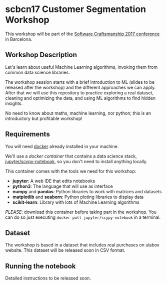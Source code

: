 # scbcn17 Customer Segmentation Workshop
This workshop will be part of the [Software Craftsmanship 2017 conference](http://softwarecraftsmanshipbarcelona.org) in Barcelona.

## Workshop Description
Let's learn about useful Machine Learning algorithms, invoking them from common data science libraries.

The workshop session starts with a brief introduction to ML (slides to be released after the workshop) and the different approaches we can apply. After that we will use this repository to practice exploring a real dataset, cleaning and optimizing the data, and using ML algorithms to find hidden insights.

No need to know about maths, machine learning, nor python; this is an introductory but profitable workshop!

## Requirements
You will need [docker](https://www.docker.com/) already installed in your machine.

We'll use a *docker container* that contains a data science stack, [jupyter/scypy-notebook](https://hub.docker.com/r/jupyter/scipy-notebook), so you don't need to install anything locally.

This container comes with the tools we need for this workshop:
- **jupyter**: A web IDE that edits notebooks
- **python3**: The language that will use as interface 
- **numpy** and **pandas**: Python libraries to work with matrices and datasets
- **matplotlib** and **seaborn**: Python ploting libraries to display data
- **scikit-learn**: Library with lots of Machine Learning algorithms

*PLEASE*: download this container before taking part in the workshop. You can do so just executing `docker pull jupyter/scypy-notebook` in a terminal.

## Dataset
The workshop is based in a dataset that includes real purchases on ulabox website. This dataset will be released soon in CSV format.

## Running the notebook
Detailed instructions to be released soon.
